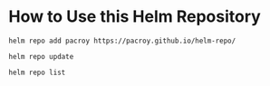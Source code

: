 # How to Use this Helm Repository

```
helm repo add pacroy https://pacroy.github.io/helm-repo/
```

```
helm repo update
```

```
helm repo list
```